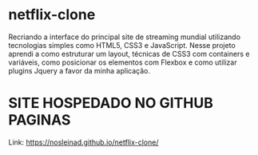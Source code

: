 # netflix-clone
 Recriando a interface do principal site de streaming mundial utilizando tecnologias simples como HTML5, CSS3 e JavaScript.  Nesse projeto aprendi a como estruturar um layout, técnicas de CSS3 com containers e variáveis, como posicionar os elementos com Flexbox e como utilizar plugins Jquery a favor da minha aplicação.
 
# SITE HOSPEDADO NO GITHUB PAGINAS
Link: https://nosleinad.github.io/netflix-clone/
